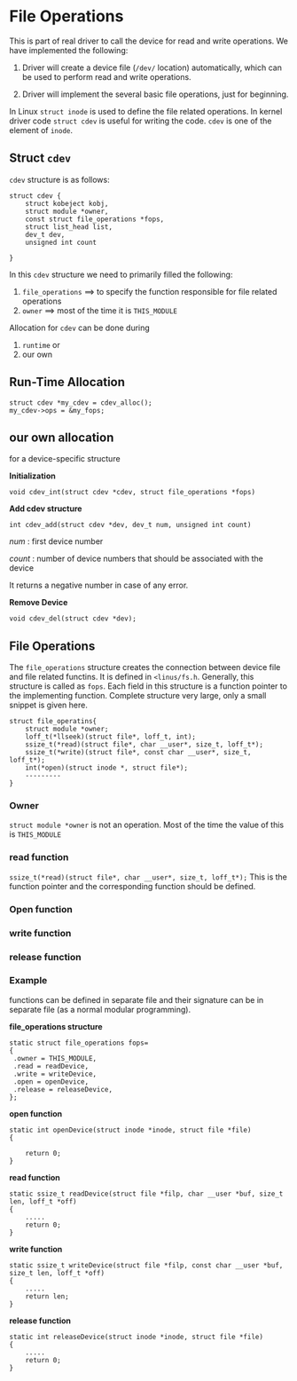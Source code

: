 # File Operations
This is part of real driver to call the device for read and write operations. We have implemented the following:
1. Driver will create a device file (```/dev/``` location) automatically, which can be used to perform read and write operations.

2. Driver will implement the several basic file operations, just for beginning.

In Linux `struct inode` is used to define the file related operations. In kernel driver code `struct cdev` is useful for writing the code. `cdev` is one of the element of `inode`.

## Struct `cdev`
`cdev` structure is as follows:
```
struct cdev {
    struct kobeject kobj,
    struct module *owner,
    const struct file_operations *fops,
    struct list_head list,
    dev_t dev,
    unsigned int count

}
```

In this `cdev` structure we need to primarily filled the following:
1. `file_operations` ==> to specify the function responsible for file related operations
2. `owner` ==> most of the time it is `THIS_MODULE`

Allocation for `cdev` can be done during
1. `runtime` or 
2. our own

## Run-Time Allocation

```
struct cdev *my_cdev = cdev_alloc();
my_cdev->ops = &my_fops;
```

## our own allocation
for a device-specific structure

**Initialization**

```void cdev_int(struct cdev *cdev, struct file_operations *fops)```

**Add cdev structure**

```int cdev_add(struct cdev *dev, dev_t num, unsigned int count)```

*num* : first device number

*count* : number of device numbers that should be associated with the device 

It returns a negative number in case of any error.

**Remove Device**

```void cdev_del(struct cdev *dev);```

## File Operations
The `file_operations` structure creates the connection between device file and file related functins. It is defined in `<linus/fs.h`. Generally, this structure is called as `fops`. Each field in this structure is a function pointer to the implementing function. Complete structure very large, only a small snippet is given here.

```
struct file_operatins{
    struct module *owner;
    loff_t(*llseek)(struct file*, loff_t, int);
    ssize_t(*read)(struct file*, char __user*, size_t, loff_t*);
    ssize_t(*write)(struct file*, const char __user*, size_t, loff_t*);
    int(*open)(struct inode *, struct file*);
    ---------
}
```

### Owner
```struct module *owner``` is not an operation. Most of the time the value of this is `THIS_MODULE`

### read function
```ssize_t(*read)(struct file*, char __user*, size_t, loff_t*);```
This is the function pointer and the corresponding function should be defined.

### Open function

### write function

### release function

### Example

functions can be defined in separate file and their signature can be in separate file (as a normal modular programming). 

**file_operations structure**
```
static struct file_operations fops=
{
 .owner = THIS_MODULE,
 .read = readDevice,
 .write = writeDevice,
 .open = openDevice,
 .release = releaseDevice,
};
```
**open function**
```
static int openDevice(struct inode *inode, struct file *file)
{

    return 0;
}
```
**read function**
```
static ssize_t readDevice(struct file *filp, char __user *buf, size_t len, loff_t *off)
{
    .....
    return 0;
}
```

**write function**
```
static ssize_t writeDevice(struct file *filp, const char __user *buf, size_t len, loff_t *off)
{
    .....
    return len;
}
```

**release function**
```
static int releaseDevice(struct inode *inode, struct file *file)
{
    .....
    return 0;
}
```